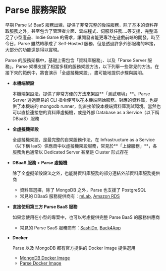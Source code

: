 # Parse 服務架設

早期 Parse 以 BaaS 服務出線，提供了非常完整的後端服務，除了基本的資料存取服務之外，甚至包含了管理者介面、雲端程式、伺服器任務....等支援，完整滿足了小型產品、Indie Game 的需求，讓開發者能更專注在遊戲前端的開發。時至今日，Parse 雖然轉移成了 Self-Hosted 服務，但是透過許多外部服務的串接，大部分的功能還是得以實現。

Parse 的服務架構中，基礎上需包含「資料庫服務」、以及「Parse Server 服務」。Parse 架構支援了相當多樣的服務架設方法，以下列舉一些常見的方法。在接下來的範例中，將會演示「全虛擬機架設」，盡可能地提供步驟與說明。

* **本機端架設**

  本機端架設法，提供了非常方便的方法來架設**「測試環境」**。Parse Server 透過簡易的 CLI 指令便可以在本機端開始服務。對應的資料庫，也提供了本機端的 mongodb runner，能直接架設本機端資料庫測試環境。當然也可以直接連接您的資料庫虛擬機，或是外部 Database as a Service（以下稱 DBaaS）服務

* **全虛擬機架設**

  全虛擬機架設，是最完整的自架服務作法，在 Infrastructure as a Service（以下稱 IaaS）供應商中以虛擬機架設服務，常見於**「上線服務」**，各服務角色通常以 Dedicated Server 甚至是 Cluster 形式存在

* **DBaaS 服務 + Parse 虛擬機**

  除了全虛擬架設設法之外，也能將資料庫服務的部分連結外部資料庫服務提供商

  * 資料庫選擇，除了 MongoDB 之外，Parse 也支援了 PostgreSQL
  * 常見的 DBaaS 服務提供商有：[mLab](https://mlab.com/), [Amazon RDS](https://aws.amazon.com/tw/rds/postgresql/)

* **直接使用第三方 Parse BaaS 服務**

  如果您使用在小型的專案中，也可以考慮提供完整 Parse BaaS 的服務供應商

  * 常見的 Parse SaaS 服務商有：[SashiDo](https://www.sashido.io/), [Back4App](https://www.back4app.com/)

* **Docker**

  Parse 以及 MongoDB 都有官方提供的 Docker Image 提供選用

  * [MongoDB Docker Image](https://github.com/docker-library/mongo)
  * [Parse Docker Image](https://hub.docker.com/r/parseplatform/parse-server/) 

